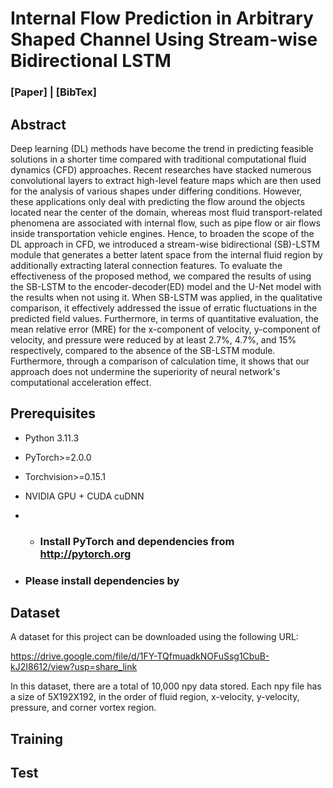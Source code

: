 # Internal Flow Prediction in Arbitrary Shaped Channel Using Stream-wise Bidirectional LSTM
### [Paper] | [BibTex]

## Abstract

Deep learning (DL) methods have become the trend in predicting feasible solutions in a shorter time compared with traditional computational fluid dynamics (CFD) approaches. Recent researches have stacked numerous convolutional layers to extract high-level feature maps which are then used for the analysis of various shapes under differing conditions. However, these applications only deal with predicting the flow around the objects located near the center of the domain, whereas most fluid transport-related phenomena are associated with internal flow, such as pipe flow or air flows inside transportation vehicle engines. Hence, to broaden the scope of the DL approach in CFD, we introduced a stream-wise bidirectional (SB)-LSTM module that generates a better latent space from the internal fluid region by additionally extracting lateral connection features. To evaluate the effectiveness of the proposed method, we compared the results of using the SB-LSTM to the encoder-decoder(ED) model and the U-Net model with the results when not using it. When SB-LSTM was applied, in the qualitative comparison, it effectively addressed the issue of erratic fluctuations in the predicted field values. Furthermore, in terms of quantitative evaluation, the mean relative error (MRE) for the x-component of velocity, y-component of velocity, and pressure were reduced by at least 2.7%, 4.7%, and 15% respectively, compared to the absence of the SB-LSTM module. Furthermore, through a comparison of calculation time, it shows that our approach does not undermine the superiority of neural network's computational acceleration effect.

## Prerequisites
- Python 3.11.3
- PyTorch>=2.0.0
- Torchvision>=0.15.1
- NVIDIA GPU + CUDA cuDNN

- - ### Install PyTorch and dependencies from http://pytorch.org
- ### Please install dependencies by

## Dataset
A dataset for this project can be downloaded using the following URL:

https://drive.google.com/file/d/1FY-TQfmuadkNOFuSsg1CbuB-kJ2I8612/view?usp=share_link

In this dataset, there are a total of 10,000 npy data stored. Each npy file has a size of 5X192X192, in the order of fluid region, x-velocity, y-velocity, pressure, and corner vortex region.


## Training

## Test
